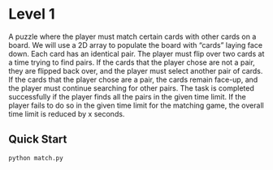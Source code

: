 # Level 1

A puzzle where the player must match certain cards with other cards on a board. We will use a 2D array to populate the board with “cards” laying face down. Each card has an identical pair. The player must flip over two cards at a time trying to find pairs. If the cards that the player chose are not a pair, they are flipped back over, and the player must select another pair of cards. If the cards that the player chose are a pair, the cards remain face-up, and the player must continue
searching for other pairs. The task is completed successfully if the player finds all the pairs in the given time limit. If the player fails to do so in the given time limit for the matching game, the overall time limit is reduced by x seconds.

## Quick Start

`python match.py`
